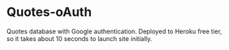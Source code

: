 # Quotes-oAuth
Quotes database with Google authentication.
Deployed to Heroku free tier, so it takes about 10 seconds to launch site initially.

